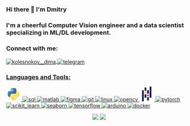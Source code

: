 ### Hi there 👋 I'm Dmitry

### I'm  a cheerful Computer Vision engineer and a data scientist specializing in ML/DL development.

<h3 align="left">Connect with me:</h3>
<p align="left">
<a href="https://instagram.com/kolesnokov__dima" target="blank"><img align="center" src="https://raw.githubusercontent.com/rahuldkjain/github-profile-readme-generator/master/src/images/icons/Social/instagram.svg" alt="kolesnokov__dima" height="30" width="40" /> </a> <a href="https://t.me/kolesnikov_dima" target="_blank" ><img align="center" src="https://logolook.net/wp-content/uploads/2023/02/Logo-Telegram.png" alt="telegram" width="55" height="33"/>
  
</p>

<h3 align="left">Languages and Tools:</h3>
<p align="left"> <a href="https://www.python.org" target="_blank" rel="noreferrer"> <img src="https://raw.githubusercontent.com/devicons/devicon/master/icons/python/python-original.svg" alt="python" width="40" height="40"/> </a> <a href="https://www.mysql.com/" target="_blank" rel="noreferrer"> <img src="https://i.pinimg.com/736x/6c/05/fe/6c05feb252ee53ff55c321b3ba082b24.jpg" alt="sql" width="40" height="40"/> </a> <a href="https://www.mathworks.com/" target="_blank" rel="noreferrer"> <img src="https://upload.wikimedia.org/wikipedia/commons/2/21/Matlab_Logo.png" alt="matlab" width="40" height="40"/> </a> <a href="https://airflow.apache.org/" target="_blank" rel="noreferrer"> <img src="https://s3.castbox.fm/80/65/02/0832c7a5bc0534a527033ddfedfd5d00a0_scaled_v1_400.jpg" alt="figma" width="40" height="40"/> </a> <a href="https://git-scm.com/" target="_blank" rel="noreferrer"> <img src="https://www.vectorlogo.zone/logos/git-scm/git-scm-icon.svg" alt="git" width="40" height="40"/> </a> <a href="https://tableau.com/" target="_blank" rel="noreferrer"> <img src="https://user-images.githubusercontent.com/115706911/208316941-0cce6051-aa3e-42b8-9655-035cfa750c31.png" alt="linux" width="40" height="40"/> </a> <a href="https://opencv.org/" target="_blank" rel="noreferrer"> <img src="https://www.vectorlogo.zone/logos/opencv/opencv-icon.svg" alt="opencv" width="40" height="40"/> </a> <a href="https://pandas.pydata.org/" target="_blank" rel="noreferrer"> <img src="https://raw.githubusercontent.com/devicons/devicon/2ae2a900d2f041da66e950e4d48052658d850630/icons/pandas/pandas-original.svg" alt="pandas" width="40" height="40"/>  </a> <a href="https://pytorch.org/" target="_blank" rel="noreferrer"> <img src="https://www.vectorlogo.zone/logos/pytorch/pytorch-icon.svg" alt="pytorch" width="40" height="40"/> </a> <a href="https://scikit-learn.org/" target="_blank" rel="noreferrer"> <img src="https://upload.wikimedia.org/wikipedia/commons/0/05/Scikit_learn_logo_small.svg" alt="scikit_learn" width="40" height="40"/> </a> <a href="https://seaborn.pydata.org/" target="_blank" rel="noreferrer"> <img src="https://www.educative.io/api/edpresso/shot/5096396179374080/image/5300591913336832" alt="seaborn" width="40" height="40"/> </a> <a href="https://www.tensorflow.org" target="_blank" rel="noreferrer"> <img src="https://www.vectorlogo.zone/logos/tensorflow/tensorflow-icon.svg" alt="tensorflow" width="40" height="40"/> </a> <a href="https://www.arduino.cc/" target="_blank" rel="noreferrer"> <img src="https://cdn.worldvectorlogo.com/logos/arduino-1.svg" alt="arduino" width="40" height="40"/> </a> 
<a href="https://hub.docker.com/" target="_blank" rel="noreferrer"> <img src="https://www.clipartmax.com/png/full/204-2045046_there-appears-to-be-a-whale-on-the-bottom-docker-image-icon.png" alt="docker" width="41" height="36"/> </a> </a> </p>

</p>



<p align="center">
  <img width="50%"  src="https://github-readme-stats.vercel.app/api?username=Koldim2001&count_private=true&hide=issues,contribs&rank_icon=github&show_icons=false&include_all_commits=true&hide_border=true&hide_title=true" />
  <img width="30%"  src="https://github-readme-stats.vercel.app/api/top-langs/?username=Koldim2001&size_weight=0&count_weight=1&layout=compact" />
</p>

